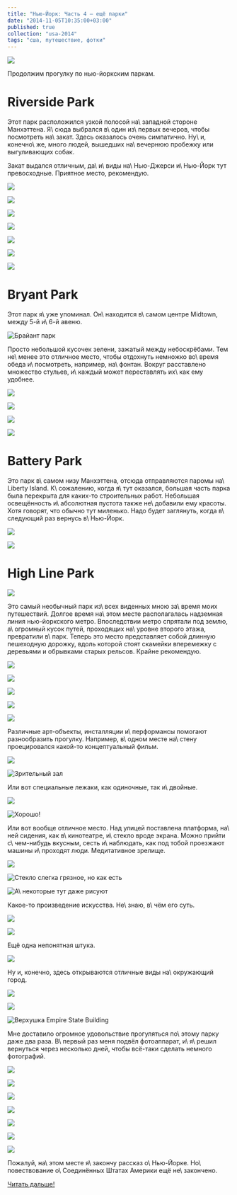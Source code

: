 ```yaml
---
title: "Нью-Йорк: Часть 4 — ещё парки"
date: "2014-11-05T10:35:00+03:00"
published: true
collection: "usa-2014"
tags: "сша, путешествие, фотки"
---
```


![](/images/travel/2014-10-usa/new-york-4-cover.jpg)

Продолжим прогулку по нью-йоркским паркам.

<!--more-->

# Riverside Park

Этот парк расположился узкой полосой на\ западной стороне Манхэттена. Я\ сюда выбрался в\ один из\ первых вечеров, чтобы
посмотреть на\ закат. Здесь оказалось очень симпатично. Ну\ и, конечно\ же, много людей, вышедших на\ вечернюю пробежку
или выгуливающих собак.

Закат выдался отличным, да\ и\ виды на\ Нью-Джерси и\ Нью-Йорк тут превосходные. Приятное место, рекомендую.

![](/images/travel/2014-10-usa/riverside-1.jpg)

![](/images/travel/2014-10-usa/riverside-2.jpg)

![](/images/travel/2014-10-usa/riverside-3.jpg)

![](/images/travel/2014-10-usa/riverside-4.jpg)

![](/images/travel/2014-10-usa/riverside-5.jpg)

![](/images/travel/2014-10-usa/riverside-6.jpg)

![](/images/travel/2014-10-usa/riverside-7.jpg)

# Bryant Park

Этот парк я\ уже упоминал. Он\ находится в\ самом центре Midtown, между 5-й и\ 6-й авеню.

![Брайант парк](/images/travel/2014-10-usa/esb-brayant-park.jpg "Брайант парк")

Просто небольшой кусочек зелени, зажатый между небоскрёбами. Тем не\ менее это отличное место, чтобы отдохнуть немножко
во\ время обеда и\ посмотреть, например, на\ фонтан. Вокруг расставлено множество стульев, и\ каждый может переставлять
их\ как ему удобнее.

![](/images/travel/2014-10-usa/brayant-park-1.jpg)

![](/images/travel/2014-10-usa/brayant-park-2.jpg)

![](/images/travel/2014-10-usa/brayant-park-3.jpg)

![](/images/travel/2014-10-usa/brayant-park-4.jpg)

# Battery Park

Это парк в\ самом низу Манхэттена, отсюда отправляются паромы на\ Liberty Island. К\ сожалению, когда я\ тут оказался,
большая часть парка была перекрыта для каких-то строительных работ. Небольшая освещённость и\ абсолютная пустота
также не\ добавили ему красоты. Хотя говорят, что обычно тут миленько. Надо будет заглянуть, когда в\ следующий раз
вернусь в\ Нью-Йорк.

![](/images/travel/2014-10-usa/battery-1.jpg)

![](/images/travel/2014-10-usa/battery-2.jpg)

# High Line Park

![](/images/travel/2014-10-usa/highline-entrance.jpg)

Это самый необычный парк из\ всех виденных мною за\ время моих путешествий. Долгое время на\ этом месте располагалась
надземная линия нью-йоркского метро. Впоследствии метро спрятали под землю, а\ огромный кусок путей, проходящих
на\ уровне второго этажа, превратили в\ парк. Теперь это место представляет собой длинную пешеходную дорожку, вдоль
которой стоят скамейки вперемежку с деревьями и обрывками старых рельсов. Крайне рекомендую.

![](/images/travel/2014-10-usa/highline-walk-1.jpg)

![](/images/travel/2014-10-usa/highline-walk-2.jpg)

![](/images/travel/2014-10-usa/highline-walk-3.jpg)

![](/images/travel/2014-10-usa/highline-walk-4.jpg)

![](/images/travel/2014-10-usa/highline-walk-5.jpg)

Различные арт-объекты, инсталляции и\ перформансы помогают разнообразить прогулку. Например, в\ одном месте
на\ стену проецировался какой-то концептуальный фильм.

![](/images/travel/2014-10-usa/highline-movie.jpg)

![Зрительный зал](/images/travel/2014-10-usa/highline-movie-seats.jpg)

Или вот специальные лежаки, как одиночные, так и\ двойные.

![](/images/travel/2014-10-usa/highline-bed-1.jpg)

![Хорошо!](/images/travel/2014-10-usa/highline-bed-2.jpg "Хорошо!")

Или вот вообще отличное место. Над улицей поставлена платформа, на\ ней сидения, как в\ кинотеатре, и\ стекло вроде
экрана. Можно прийти с\ чем-нибудь вкусным, сесть и\ наблюдать, как под тобой проезжают машины и\ проходят люди.
Медитативное зрелище.

![](/images/travel/2014-10-usa/highline-theater.jpg)

![Стекло слегка грязное, но как есть](/images/travel/2014-10-usa/highline-theater-screen.jpg "Стекло слегка грязное, но как есть")

![А\ некоторые тут даже рисуют](/images/travel/2014-10-usa/highline-theater-painter.jpg "А некоторые тут даже рисуют")

Какое-то произведение искусства. Не\ знаю, в\ чём его суть.

![](/images/travel/2014-10-usa/highline-art.jpg)

![](/images/travel/2014-10-usa/highline-art-close.jpg)

Ещё одна непонятная штука.

![](/images/travel/2014-10-usa/highline-another-art.jpg)

Ну и, конечно, здесь открываются отличные виды на\ окружающий город.

![](/images/travel/2014-10-usa/highline-city-1.jpg)

![](/images/travel/2014-10-usa/highline-city-2.jpg)

![Верхушка Empire State Building](/images/travel/2014-10-usa/highline-city-3.jpg "Верхушка Empire State Building")

Мне доставило огромное удовольствие прогуляться по\ этому парку даже два раза. В\ первый раз меня подвёл фотоаппарат,
и\ я\ решил вернуться через несколько дней, чтобы всё-таки сделать немного фотографий.

![](/images/travel/2014-10-usa/highline-rest-1.jpg)

![](/images/travel/2014-10-usa/highline-rest-2.jpg)

![](/images/travel/2014-10-usa/highline-rest-3.jpg)

![](/images/travel/2014-10-usa/highline-rest-4.jpg)

![](/images/travel/2014-10-usa/highline-rest-5.jpg)

![](/images/travel/2014-10-usa/highline-rest-6.jpg)

![](/images/travel/2014-10-usa/highline-rest-7.jpg)

Пожалуй, на\ этом месте я\ закончу рассказ о\ Нью-Йорке. Но\ повествование о\ Соединённых Штатах Америки ещё
не\ закончено.

[Читать дальше!](/post/washington-dc-2014/)
